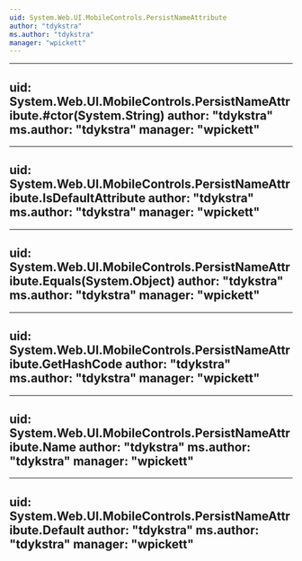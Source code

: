 ```yaml
---
uid: System.Web.UI.MobileControls.PersistNameAttribute
author: "tdykstra"
ms.author: "tdykstra"
manager: "wpickett"
---
```


---
uid: System.Web.UI.MobileControls.PersistNameAttribute.#ctor(System.String)
author: "tdykstra"
ms.author: "tdykstra"
manager: "wpickett"
---

---
uid: System.Web.UI.MobileControls.PersistNameAttribute.IsDefaultAttribute
author: "tdykstra"
ms.author: "tdykstra"
manager: "wpickett"
---

---
uid: System.Web.UI.MobileControls.PersistNameAttribute.Equals(System.Object)
author: "tdykstra"
ms.author: "tdykstra"
manager: "wpickett"
---

---
uid: System.Web.UI.MobileControls.PersistNameAttribute.GetHashCode
author: "tdykstra"
ms.author: "tdykstra"
manager: "wpickett"
---

---
uid: System.Web.UI.MobileControls.PersistNameAttribute.Name
author: "tdykstra"
ms.author: "tdykstra"
manager: "wpickett"
---

---
uid: System.Web.UI.MobileControls.PersistNameAttribute.Default
author: "tdykstra"
ms.author: "tdykstra"
manager: "wpickett"
---
